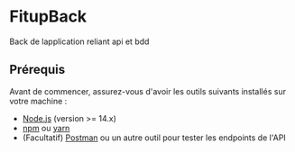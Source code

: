 # FitupBack
Back de lapplication reliant api et bdd

## Prérequis

Avant de commencer, assurez-vous d'avoir les outils suivants installés sur votre machine :

- [Node.js](https://nodejs.org/) (version >= 14.x)
- [npm](https://www.npmjs.com/) ou [yarn](https://yarnpkg.com/)
- (Facultatif) [Postman](https://www.postman.com/) ou un autre outil pour tester les endpoints de l'API
